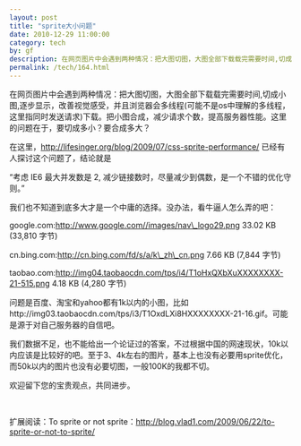 ```yaml
---
layout: post
title: "sprite大小问题"
date: 2010-12-29 11:00:00
category: tech
by: gf
description: 在网页图片中会遇到两种情况：把大图切图，大图全部下载载完需要时间,切成小图,逐步显示，改善视觉感受，并且浏览器会多线程(可能不是os中理解的多线程，这里指同时发送请求)下载。把
permalink: /tech/164.html
---
```

在网页图片中会遇到两种情况：把大图切图，大图全部下载载完需要时间,切成小图,逐步显示，改善视觉感受，并且浏览器会多线程(可能不是os中理解的多线程，这里指同时发送请求)下载。把小图合成，减少请求个数，提高服务器性能。这里的问题在于，要切成多小？要合成多大？

在这里，http://lifesinger.org/blog/2009/07/css-sprite-performance/ 已经有人探讨这个问题了，结论就是

“考虑 IE6 最大并发数是 2, 减少链接数时，尽量减少到偶数，是一个不错的优化守则。”

我们也不知道到底多大才是一个中庸的选择。没办法，看牛逼人怎么弄的吧：

google.com:http://www.google.com//images/nav\_logo29.png 33.02 KB (33,810 字节)

cn.bing.com:http://cn.bing.com/fd/s/a/k\_zh\_cn.png 7.66 KB (7,844 字节)

taobao.com:http://img04.taobaocdn.com/tps/i4/T1oHxQXbXuXXXXXXXX-21-515.png 4.18 KB (4,280 字节)

问题是百度、淘宝和yahoo都有1k以内的小图，比如http://img03.taobaocdn.com/tps/i3/T1OxdLXi8HXXXXXXXX-21-16.gif。可能是源于对自己服务器的自信吧。

我们数据不足，也不能给出一个论证过的答案，不过根据中国的网速现状，10k以内应该是比较好的吧。至于3、4k左右的图片，基本上也没有必要用sprite优化，而50k以内的图片也没有必要切图，一般100K的我都不切。

欢迎留下您的宝贵观点，共同进步。

 

扩展阅读：To sprite or not sprite：http://blog.vlad1.com/2009/06/22/to-sprite-or-not-to-sprite/
